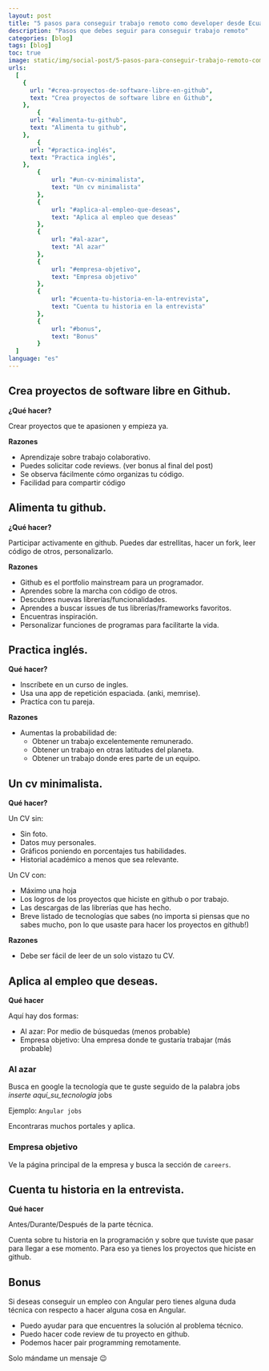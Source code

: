 ```yaml
---
layout: post
title: "5 pasos para conseguir trabajo remoto como developer desde Ecuador sin ser programador Senior"
description: "Pasos que debes seguir para conseguir trabajo remoto"
categories: [blog]
tags: [blog]
toc: true
image: static/img/social-post/5-pasos-para-conseguir-trabajo-remoto-como-developer-desde-Ecuador-sin-ser-programador-Senior.png
urls:
  [
    {
      url: "#crea-proyectos-de-software-libre-en-github",
      text: "Crea proyectos de software libre en Github",
    },
		{
      url: "#alimenta-tu-github",
      text: "Alimenta tu github",
    },
		{
      url: "#practica-inglés",
      text: "Practica inglés",
    },
		{
			url: "#un-cv-minimalista",
			text: "Un cv minimalista"
		},
		{
			url: "#aplica-al-empleo-que-deseas",
			text: "Aplica al empleo que deseas"
		},
		{
			url: "#al-azar",
			text: "Al azar"
		},
		{
			url: "#empresa-objetivo",
			text: "Empresa objetivo"
		},
		{
			url: "#cuenta-tu-historia-en-la-entrevista",
			text: "Cuenta tu historia en la entrevista"
		},
		{
			url: "#bonus",
			text: "Bonus"
		}
  ]
language: "es"
---
```


## Crea proyectos de software libre en Github.

**¿Qué hacer?**

Crear proyectos que te apasionen y empieza ya.

**Razones**

- Aprendizaje sobre trabajo colaborativo.
- Puedes solicitar code reviews. (ver bonus al final del post)
- Se observa fácilmente cómo organizas tu código.
- Facilidad para compartir código

## Alimenta tu github.

**¿Qué hacer?**

Participar activamente en github. Puedes dar estrellitas, hacer un fork, leer código de otros, personalizarlo.

**Razones**

- Github es el portfolio mainstream para un programador.
- Aprendes sobre la marcha con código de otros.
- Descubres nuevas librerías/funcionalidades.
- Aprendes a buscar issues de tus librerías/frameworks favoritos.
- Encuentras inspiración.
- Personalizar funciones de programas para facilitarte la vida.

## Practica inglés.

**Qué hacer?**

- Inscríbete en un curso de ingles.
- Usa una app de repetición espaciada. (anki, memrise).
- Practíca con tu pareja.

**Razones**

- Aumentas la probabilidad de:
  - Obtener un trabajo excelentemente remunerado.
  - Obtener un trabajo en otras latitudes del planeta.
  - Obtener un trabajo donde eres parte de un equipo.

## Un cv minimalista.

**Qué hacer?**

Un CV sin:

- Sin foto.
- Datos muy personales.
- Gráficos poniendo en porcentajes tus habilidades.
- Historial académico a menos que sea relevante.

Un CV con:

- Máximo una hoja
- Los logros de los proyectos que hiciste en github o por trabajo.
- Las descargas de las librerías que has hecho.
- Breve listado de tecnologías que sabes (no importa si piensas que no sabes mucho, pon lo que usaste para hacer los proyectos en github!)

**Razones**

- Debe ser fácil de leer de un solo vistazo tu CV.

## Aplica al empleo que deseas.

**Qué hacer**

Aquí hay dos formas:

- Al azar: Por medio de búsquedas (menos probable)
- Empresa objetivo: Una empresa donde te gustaría trabajar (más probable)

### Al azar

Busca en google la tecnología que te guste seguido de la palabra jobs _inserte aquí_su_tecnología_ jobs

Ejemplo:
`Angular jobs`

Encontraras muchos portales y aplica.

### Empresa objetivo

Ve la página principal de la empresa y busca la sección de `careers`.

## Cuenta tu historia en la entrevista.

**Qué hacer**

Antes/Durante/Después de la parte técnica.

Cuenta sobre tu historia en la programación y sobre que tuviste que pasar para llegar a ese momento. Para eso ya tienes los proyectos que hiciste en github.

## Bonus

Si deseas conseguir un empleo con Angular pero tienes alguna duda técnica con respecto a hacer alguna cosa en Angular.

- Puedo ayudar para que encuentres la solución al problema técnico.
- Puedo hacer code review de tu proyecto en github.
- Podemos hacer pair programming remotamente.

Solo mándame un mensaje :wink:
